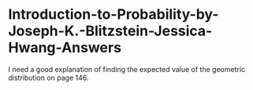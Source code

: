 # Introduction-to-Probability-by-Joseph-K.-Blitzstein-Jessica-Hwang-Answers
I need a good explanation of finding the expected value of the geometric distribution on page 146.
